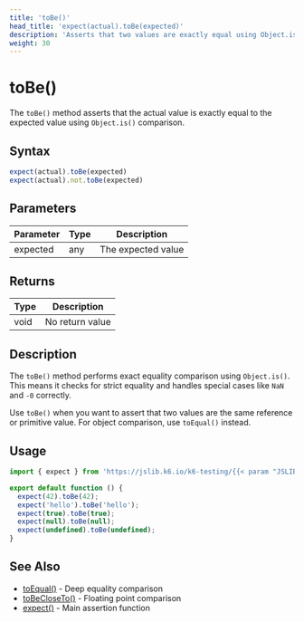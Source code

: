 ```yaml
---
title: 'toBe()'
head_title: 'expect(actual).toBe(expected)'
description: 'Asserts that two values are exactly equal using Object.is() comparison'
weight: 30
---
```


# toBe()

The `toBe()` method asserts that the actual value is exactly equal to the expected value using `Object.is()` comparison.

## Syntax

```javascript
expect(actual).toBe(expected)
expect(actual).not.toBe(expected)
```

## Parameters

| Parameter | Type | Description |
| --- | --- | --- |
| expected | any | The expected value |

## Returns

| Type | Description |
| --- | --- |
| void | No return value |

## Description

The `toBe()` method performs exact equality comparison using `Object.is()`. This means it checks for strict equality and handles special cases like `NaN` and `-0` correctly.

Use `toBe()` when you want to assert that two values are the same reference or primitive value. For object comparison, use `toEqual()` instead.

## Usage

```javascript
import { expect } from 'https://jslib.k6.io/k6-testing/{{< param "JSLIB_TESTING_VERSION" >}}/index.js';

export default function () {
  expect(42).toBe(42);
  expect('hello').toBe('hello');
  expect(true).toBe(true);
  expect(null).toBe(null);
  expect(undefined).toBe(undefined);
}
```

## See Also

- [toEqual()](https://grafana.com/docs/k6/<K6_VERSION>/javascript-api/jslib/k6-testing/non-retrying-assertions/toequal) - Deep equality comparison
- [toBeCloseTo()](https://grafana.com/docs/k6/<K6_VERSION>/javascript-api/jslib/k6-testing/non-retrying-assertions/tobecloseto) - Floating point comparison
- [expect()](https://grafana.com/docs/k6/<K6_VERSION>/javascript-api/jslib/k6-testing/expect) - Main assertion function